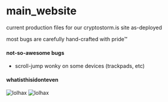 # main_website
current production files for our cryptostorm.is site as-deployed

most bugs are carefully hand-crafted with pride™

#### not-so-awesome bugs

* scroll-jump wonky on some devices (trackpads, etc)

#### whatisthisidonteven

![lolhax](http://i.imgur.com/oL6wjTg.png)
![lolhax](http://i.imgur.com/0N6z6zf.png)
